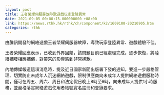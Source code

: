 ```yaml
---
layout: post
title: 王者榮耀伺服器故障致遊戲玩家登陸異常
date: 2021-09-05 00:00:15.000000000 +08:00
link: https://news.rthk.hk/rthk/ch/component/k2/1609100-20210905.htm
categories: rthk
---
```


由騰訊開發的網絡遊戲王者榮耀伺服器故障，導致玩家登陸異常、遊戲體驗不佳。

王者榮耀回應表示，已收到外界回饋，該問題目前已經處理完成，逐步恢復，將陸續補發相應補償，對帶來的影響感到非常抱歉。

內地傳媒報道這項消息時，提及近日國家新聞出版署下發的通知，要進一步嚴格管理、切實防止未成年人沉迷網絡遊戲，限制供應商向未成年人提供網絡遊戲服務時間，僅可在周五、周六、周日和法定假日晚上8時至9時，向未成年人提供1小時服務，並嚴格落實網絡遊戲使用者帳號實名註冊和登錄要求。
